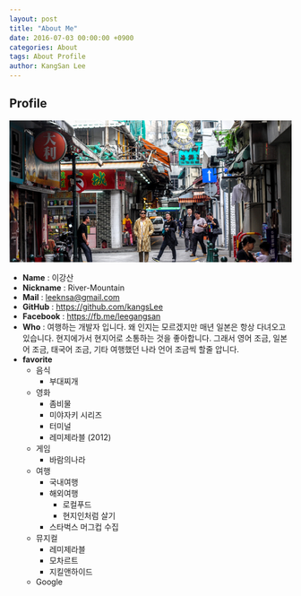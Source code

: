 ```yaml
---
layout: post
title: "About Me"
date: 2016-07-03 00:00:00 +0900
categories: About
tags: About Profile
author: KangSan Lee
---
```


## Profile

![](../assets/images/felicidade.png)

- **Name** : 이강산
- **Nickname** : River-Mountain
- **Mail** : leeknsa@gmail.com
- **GitHub** : https://github.com/kangsLee 
- **Facebook** : https://fb.me/leegangsan
- **Who** : 여행하는 개발자 입니다. 왜 인지는 모르겠지만 매년 일본은 항상 다녀오고 있습니다. 현지에가서 현지어로 소통하는 것을 좋아합니다. 그래서 영어 조금, 일본어 조금, 태국어 조금, 기타 여행했던 나라 언어 조금씩 할줄 압니다.
- **favorite**
    * 음식
        * 부대찌개
    * 영화
        * 좀비물
        * 미야자키 시리즈
        * 터미널
        * 레미제라블 (2012)
    * 게임
        * 바람의나라
    * 여행
        * 국내여행
        * 해외여행
            * 로컬푸드
            * 현지인처럼 살기
        * 스타벅스 머그컵 수집
    * 뮤지컬
        * 레미제라블
        * 모차르트
        * 지킬앤하이드
    * Google